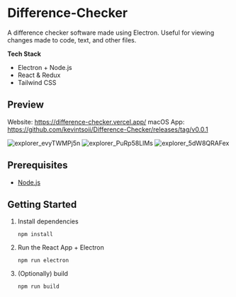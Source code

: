 # Difference-Checker

A difference checker software made using Electron. Useful for viewing changes made to code, text, and other files.

**Tech Stack**
- Electron + Node.js
- React & Redux
- Tailwind CSS

## Preview

Website: https://difference-checker.vercel.app/
macOS App: https://github.com/kevintsoii/Difference-Checker/releases/tag/v0.0.1

![explorer_evyTWMPj5n](https://github.com/user-attachments/assets/cfbc9302-cd14-4ca1-9484-2ec969718d84)
![explorer_PuRp58LlMs](https://github.com/user-attachments/assets/f1b15952-5b67-40dc-b325-65934d1cea80)
![explorer_5dW8QRAFex](https://github.com/user-attachments/assets/67df5946-5cd5-4359-9f74-27406d88e0b8)


## Prerequisites

- [Node.js](https://nodejs.org/en)

## Getting Started
   
1. Install dependencies
   
   ```
   npm install
   ```

2. Run the React App + Electron
   
   ```
   npm run electron
   ```

3. (Optionally) build

    ```
    npm run build
    ```
